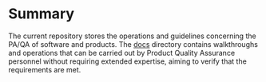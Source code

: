 # Summary
The current repository stores the operations and guidelines concerning the PA/QA of software and products.
The [docs](./docs/) directory contains walkthroughs and operations that can be carried out by Product Quality Assurance personnel without requiring extended expertise, aiming to verify that the requirements are met.